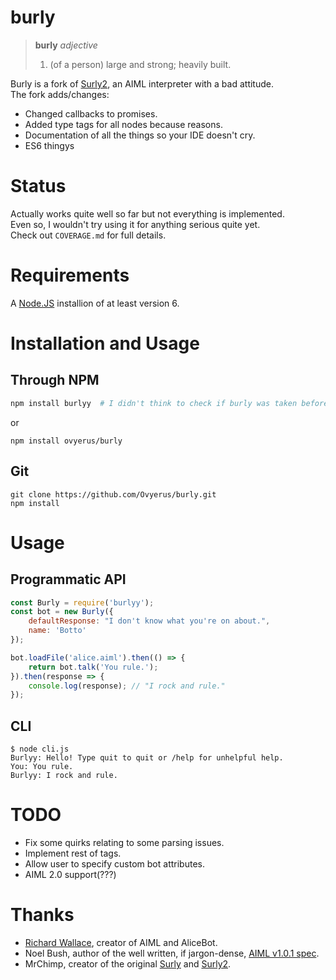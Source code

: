 # burly

> **burly** *adjective*
>  1. (of a person) large and strong; heavily built.

Burly is a fork of [Surly2](https://github.com/mrchimp/surly2/), an AIML interpreter with a bad attitude.  
The fork adds/changes:
 - Changed callbacks to promises.
 - Added type tags for all nodes because reasons.
 - Documentation of all the things so your IDE doesn't cry.
 - ES6 thingys

# Status

Actually works quite well so far but not everything is implemented.  
Even so, I wouldn't try using it for anything serious quite yet.  
Check out `COVERAGE.md` for full details.


# Requirements

A [Node.JS](https://nodejs.org/) installion of at least version 6.

# Installation and Usage

## Through NPM
```bash
npm install burlyy  # I didn't think to check if burly was taken before I named it.
```
or
```
npm install ovyerus/burly
```

## Git
```
git clone https://github.com/Ovyerus/burly.git
npm install
```

# Usage

## Programmatic API
```js
const Burly = require('burlyy');
const bot = new Burly({
    defaultResponse: "I don't know what you're on about.",
    name: 'Botto'
});

bot.loadFile('alice.aiml').then(() => {
    return bot.talk('You rule.');
}).then(response => {
    console.log(response); // "I rock and rule."
});
```

## CLI

```
$ node cli.js
Burlyy: Hello! Type quit to quit or /help for unhelpful help.
You: You rule.
Burlyy: I rock and rule.
```

# TODO
 - Fix some quirks relating to some parsing issues.
 - Implement rest of tags.
 - Allow user to specify custom bot attributes.
 - AIML 2.0 support(???)

# Thanks

* [Richard Wallace](http://www.alicebot.org/bios/richardwallace.html), creator of AIML and AliceBot.
* Noel Bush, author of the well written, if jargon-dense, [AIML v1.0.1 spec](http://www.alicebot.org/TR/2001/WD-aiml/).
* MrChimp, creator of the original [Surly](https://github.com/mrchimp/surly/) and [Surly2](https://github.com/mrchimp/surly2/).